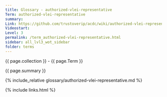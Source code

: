 ```yaml
---
title: Glossary - authorized-vlei-representative
Term: authorized-vlei-representative
summary: 
Link: https://github.com/trustoverip/acdc/wiki/authorized-vlei-representative
Videostart: 
Level: 3
permalink: /term_authorized-vlei-representative.html
sidebar: all_lvl3_wot_sidebar
folder: terms
---
```


{{ page.collection }} - {{ page.Term }}

   {{ page.summary }}

{% include_relative glossary/authorized-vlei-representative.md %}

 {% include links.html %} 
